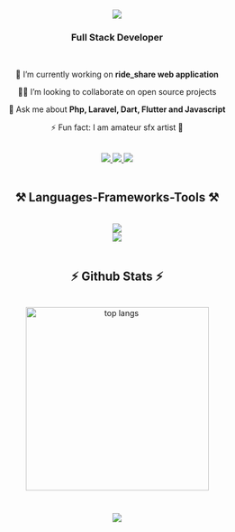 

<h1 align="center">
    <img src="https://readme-typing-svg.herokuapp.com/?font=Righteous&size=35&center=true&vCenter=true&width=500&height=70&duration=4000&lines=Hi+There!+👋;+I'm+Phoo+Pyae+Sone!;" />
</h1>

<h3 align="center">Full Stack Developer</h3>

<br/>

<div align="center">
 
 🔭 I’m currently working on **ride_share web application**
 
 🧑‍💻 I’m looking to collaborate on open source projects

 💬 Ask me about **Php, Laravel, Dart, Flutter and Javascript**

 ⚡ Fun fact: I am amateur sfx artist 👻

 
 </div>
 <br/>
 
<div align="center"> 
  <a href="mailto:pyaephoo66@gmail.com">
    <img src="https://img.shields.io/badge/Gmail-333333?style=for-the-badge&logo=gmail&logoColor=red" />
  </a>
  <a href="https://www.linkedin.com/in/phoo-pyae-sone-912a93189/" target="_blank">
    <img src="https://img.shields.io/badge/LinkedIn-0077B5?style=for-the-badge&logo=linkedin&logoColor=white" target="_blank" />
  </a>
   <a href="https://www.github.com/PhooPyaeSone" target="_blank" rel="noreferrer"><img
  src="https://img.shields.io/github/followers/PhooPyaeSone?logo=github&style=for-the-badge&color=36BFFF&labelColor=0f172a" /></a>
</div>
<br/>

<h2 align="center">⚒️ Languages-Frameworks-Tools ⚒️</h2>

<br/>
<div align="center">
    <img src="https://skillicons.dev/icons?i=php,dart,javascript,laravel,flutter,angular,jquery,vue,firebase" /><br>
    <img src="https://skillicons.dev/icons?i=html,css,mysql,css,bootstrap,tailwindcss,git" />
</div>

<br/>

<h2 align="center">⚡ Github Stats ⚡</h2>
<br/>
<div align="center">
  <img width=325 align="center" src="https://github-readme-stats.vercel.app/api/top-langs/?username=PhooPyaeSone&hide=HTML&langs_count=8&layout=compact&theme=react&border_radius=10&size_weight=0.5&count_weight=0.5&exclude_repo=github-readme-stats" alt="top langs" />
</div>

<br/>

<h3 align="center">
    <img src="https://readme-typing-svg.herokuapp.com/?font=Righteous&size=25&center=true&vCenter=true&width=500&height=70&duration=4000&lines=Thanks+for+visiting!+✌️;+Shoot+me+a+message+on+Linkedin!;I'm+always+down+to+collab+:)">
</h3>

<br/>
